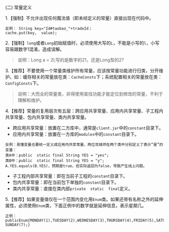 (二) 常量定义

1.【强制】不允许出现任何魔法值（即未经定义的常量）直接出现在代码中。

```
反例： String key="Id#taobao_"+tradeId；
cache.put(key,  value);
```

2.【强制】`long`或者`Long`初始赋值时，必须使用大写的`L`，不能是小写的`l`，小写容易跟数字1混淆，造成误解。

> 说明：Long a = 2l;写的是数字的21，还是Long型的2?

3.【推荐】不要使用一个常量类维护所有常量，应该按常量功能进行归类，分开维护。如：缓存相关的常量放在类：`CacheConsts`下；系统配置相关的常量放在类：`ConfigConsts`下。

> 说明：大而全的常量类，非得使用查找功能才能定位到修改的常量，不利于理解和维护。

4.【推荐】常量的复用层次有五层：跨应用共享常量、应用内共享常量、子工程内共享常量、包内共享常量、类内共享常量。

* 跨应用共享常量：放置在二方库中，通常是`client.jar`中的`constant`目录下。
* 应用内共享常量：放置在一方库的`modules`中的`constant`目录下。

```
反例：易懂变量也要统一定义成应用内共享常量，两位攻城师在两个类中分别定义了表示“是”的变量：
类A中：public  static final String YES = "yes";
类B中：public  static final String YES = "y";
A.YES.equals(B.YES)，预期是true，但实际返回为false，导致产生线上问题。
```

* 子工程内部共享常量：即在当前子工程的`constant`目录下。
* 包内共享常量：即在当前包下单独的`constant`目录下。
* 类内共享常量：直接在类内部`private  static  final`定义。

5.【推荐】如果变量值仅在一个范围内变化用`Enum`类。如果还带有名称之外的延伸属性，必须使用`Enum`类，下面正例中的数字就是延伸信息，表示星期几。

```
正例：publicEnum{MONDAY(1),TUESDAY(2),WEDNESDAY(3),THURSDAY(4),FRIDAY(5),SATURDAY(6), SUNDAY(7);}
```